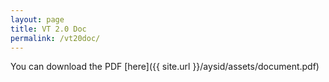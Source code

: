 ```yaml
---
layout: page
title: VT 2.0 Doc
permalink: /vt20doc/
---
```

You can download the PDF [here]({{ site.url }}/aysid/assets/document.pdf)